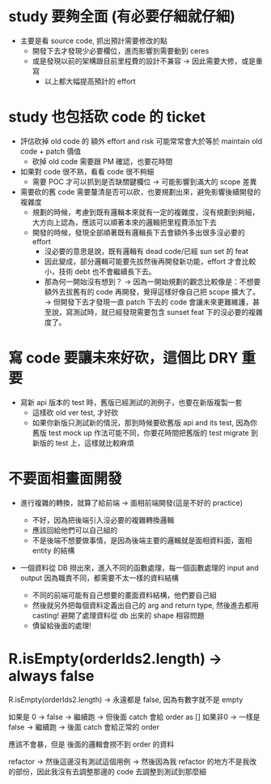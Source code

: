 
# study 要夠全面 (有必要仔細就仔細)
- 主要是看 source code, 抓出預計需要修改的點
   - 開發下去才發現少必要欄位，進而影響到需要動到 ceres
   - 或是發現以前的架構跟目前里程費的設計不兼容 → 因此需要大修，或是重寫
      - 以上都大幅提高預計的 effort


# study 也包括砍 code 的 ticket
  - 評估砍掉 old code 的 額外 effort and risk 可能常常會大於等於 maintain old code + patch 價值
    - 砍掉 old code 需要跟 PM 確認，也要花時間
  - 如果對 code 很不熟，看看 code 很不夠細
    - 需要 POC 才可以抓到是否缺關鍵欄位 → 可能影響到滿大的 scope 差異
- 需要砍的舊 code 需要釐清是否可以砍，也要規劃出來，避免影響後續開發的複雜度
   - 規劃的時候，考慮到既有邏輯本來就有一定的複雜度，沒有規劃到夠細，大方向上認為，應該可以順著本來的邏輯把里程費添加下去
   - 開發的時候，發現全部順著既有邏輯長下去會額外多出很多沒必要的 effort
      - 沒必要的意思是說，既有邏輯有 dead code/已經 sun set 的 feat
      - 因此變成，部分邏輯可能要先拔然後再開發新功能，effort 才會比較小，技術 debt 也不會繼續長下去。
      - 那為何一開始沒有想到？ → 因為一開始規劃的觀念比較像是：不想要額外去拔舊有的 code 再開發，覺得這樣好像自己把 scope 擴大了。→ 但開發下去才發現一直 patch 下去的 code 會讓未來更難維護，甚至說，寫測試時，就已經發現需要包含 sunset feat 下的沒必要的複雜度了。


# 寫 code 要讓未來好砍，這個比 DRY 重要
- 寫新 api 版本的 test 時，舊版已經測試的測例子，也要在新版複製一套
  - 這樣砍 old ver test, 才好砍
  - 如果你新版只測試新的情況，那到時候要砍舊版 api and its test, 因為你舊版 test mock up 作法可能不同，你要花時間把舊版的 test migrate 到新版的 test 上，這樣就比較麻煩


# 不要面相畫面開發
- 進行複雜的轉換，就算了給前端 -> 面相前端開發(這是不好的 practice)
  - 不好，因為把後端引入沒必要的複雜轉換邏輯
  - 應該回給他們可以自己組的
  - 不是後端不想要做事情，是因為後端主要的邏輯就是面相資料面，面相 entity 的結構


- 一個資料從 DB 撈出來，進入不同的函數處理，每一個函數處理的 input and output 因為職責不同，都需要不太一樣的資料結構
  - 不同的前端可能有自己想要的畫面資料結構，他們要自己組
  - 然後就另外把每個資料定義出自己的 arg and return type, 然後進去都用 casting! 避開了處理資料從 db 出來的 shape 相容問題
  - 債留給後面的處理!


# R.isEmpty(orderIds2.length) -> always false

R.isEmpty(orderIds2.length) -> 永遠都是 false, 因為有數字就不是 empty

如果是 0 -> false -> 繼續跑 -> 但後面 catch 會給 order as []
如果非0 -> 一樣是 false -> 繼續跑 -> 後面 catch 會給正常的 order

應該不會暴，但是 後面的邏輯會撈不到 order 的資料


refactor -> 然後這邊沒有測試這個用例 -> 然後因為我 refactor 的地方不是我改的部份，因此我沒有去調整那邊的 code 去調整到測試到那麼細